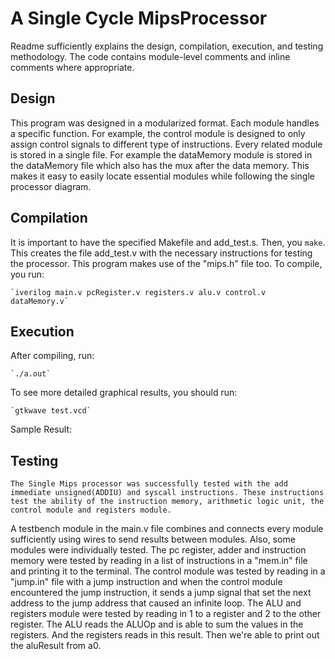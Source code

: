 # A Single Cycle MipsProcessor 

Readme sufficiently explains the design, compilation, execution, and testing methodology. 
The code contains module-level comments and inline comments where appropriate.

## Design
This program was designed in a modularized format. Each module handles a specific function. For example, the control module is designed to only assign control signals to different type of instructions. Every related module is stored in a single file. For example the dataMemory module is stored in the dataMemory file which also has the mux after the data memory. This makes it easy to easily locate essential modules while following the single processor diagram.

## Compilation
It is important to have the specified Makefile and add_test.s. Then, you `make`. This creates the file add_test.v with the necessary instructions for testing the processor. This program makes use of the "mips.h" file too.
To compile, you run:

	`iverilog main.v pcRegister.v registers.v alu.v control.v dataMemory.v`

## Execution
After compiling, run:

	`./a.out`

To see more detailed graphical results, you should run:

	`gtkwave test.vcd`

Sample Result:

## Testing
	The Single Mips processor was successfully tested with the add immediate unsigned(ADDIU) and syscall instructions. These instructions test the ability of the instruction memory, arithmetic logic unit, the control module and registers module.
A testbench module in the main.v file combines and connects every module sufficiently using wires to send results between modules. 
	Also, some modules were individually tested. The pc register, adder and instruction memory were tested by reading in a list of instructions in a "mem.in" file and printing it to the terminal. The control module was tested by reading in a "jump.in" file with a jump instruction and when the control module encountered the jump instruction, it sends a jump signal that set the next address to the jump address that caused an infinite loop.
	The ALU and registers module were tested by reading in 1 to a register and 2 to the other register. The ALU reads the ALUOp and is able to sum the values in the registers. And the registers reads in this result. Then we're able to print out the aluResult from a0.
